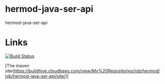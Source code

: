 hermod-java-ser-api
===================

hermod-java-ser-api


Links
=====

[![Build Status](https://buildhive.cloudbees.com/job/hermod/job/hermod-java-ser-api/badge/icon)](https://buildhive.cloudbees.com/job/hermod/job/hermod-java-ser-api/)

[The maven site(https://buildhive.cloudbees.com/view/My%20Repositories/job/hermod/job/hermod-java-ser-api/site/)[